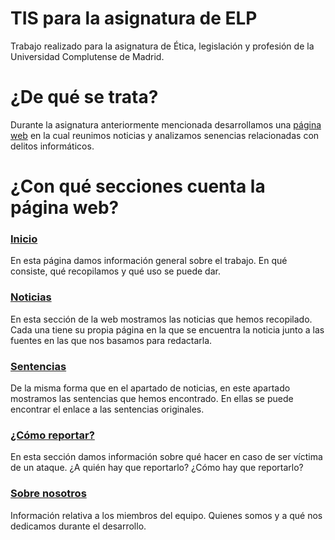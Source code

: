 # TIS para la asignatura de ELP
Trabajo realizado para la asignatura de Ética, legislación y profesión de la Universidad Complutense de Madrid.

# ¿De qué se trata?
Durante la asignatura anteriormente mencionada desarrollamos una [página web](https://www.ismyweblegal.tk) en la cual reunimos noticias y analizamos senencias relacionadas
con delitos informáticos.

# ¿Con qué secciones cuenta la página web?
### [Inicio](https://www.ismyweblegal.tk)
En esta página damos información general sobre el trabajo. En qué consiste, qué recopilamos y qué uso se puede dar.

### [Noticias](https://www.ismyweblegal.tk/judgements)
En esta sección de la web mostramos las noticias que hemos recopilado. Cada una tiene su propia página en la que se encuentra la noticia junto a las fuentes en 
las que nos basamos para redactarla.

### [Sentencias](https://www.ismyweblegal.tk/cases)
De la misma forma que en el apartado de noticias, en este apartado mostramos las sentencias que hemos encontrado. En ellas se puede encontrar el enlace a las 
sentencias originales.

### [¿Cómo reportar?](https://www.ismyweblegal.tk/report.php)
En esta sección damos información sobre qué hacer en caso de ser víctima de un ataque. ¿A quién hay que reportarlo? ¿Cómo hay que reportarlo?

### [Sobre nosotros](https://www.ismyweblegal.tk/about-us.php)
Información relativa a los miembros del equipo. Quienes somos y a qué nos dedicamos durante el desarrollo.
